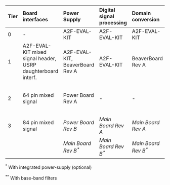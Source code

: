 | **Tier** | **Board interfaces** | **Power Supply** | **Digital signal processing** | **Domain conversion** | **Sensor board** | **Debug** | **Significant projects** |
|:---------|:---------------------|:-----------------|:------------------------------|:----------------------|:-----------------|:----------|:-------------------------|
| 0 | - | A2F-EVAL-KIT | A2F-EVAL-KIT | A2F-EVAL-KIT | - | - | FSK modulation/demodulation |
| 1 | A2F-EVAL-KIT mixed signal header, USRP daughterboard interf. | A2F-EVAL-KIT, BeaverBoard Rev A | A2F-EVAL-KIT | BeaverBoard Rev A | USRP daughterboards (RFX400) | - | DDC (down mixing, CIC filter, LWIP for UDP streaming, Matlab processing and GUI) |
| 2 | 64 pin mixed signal | Power Board Rev A | - | - | - | Inspection Board Rev A  (aka Breakout Board)| - |
| 3 | 84 pin mixed signal | _Power Board Rev B_ | _Main Board Rev A_ | _Main Board Rev A_ | _RF Board Rev A_ | _Inspection Board Rev B_ |  |
|  |  | _Main Board Rev B<sup>*</sup>_ | _Main Board Rev B<sup>*</sup>_ | _Main Board Rev B<sup>*</sup>_ | _RF Board Rev B<sup>**</sup>_ |  |  |

<sup>*</sup> With integrated power-supply (optional)

<sup>**</sup> With base-band filters